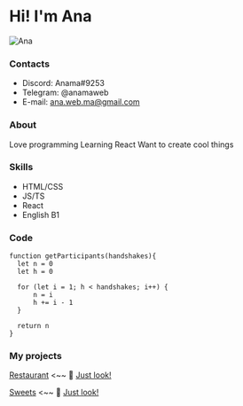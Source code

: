 # Hi! I'm Ana
![Ana](https://cdn.discordapp.com/attachments/652386576839475219/1083300712005517332/ava.jpg)

### Contacts
* Discord: Anama#9253
* Telegram: @anamaweb
* E-mail: <ana.web.ma@gmail.com>

### About
Love programming
Learning React
Want to create cool things

### Skills
* HTML/CSS
* JS/TS
* React
* English B1

### Code
```
function getParticipants(handshakes){
  let n = 0
  let h = 0

  for (let i = 1; h < handshakes; i++) {
      n = i
      h += i - 1
  }

  return n 
}
```

### My projects
[Restaurant](https://github.com/Ana-Ma-Web/Restaurant) <~~ 👀 [Just look!](https://ana-ma-web.github.io/Restaurant/)

[Sweets](https://github.com/Ana-Ma-Web/Sweets) <~~ 👀 [Just look!](https://ana-ma-web.github.io/Sweets/)